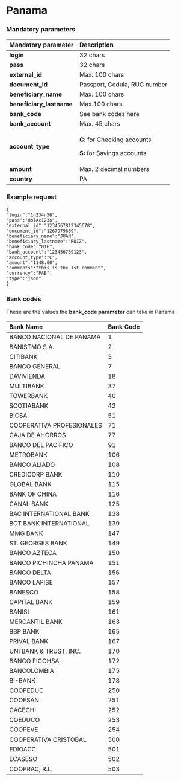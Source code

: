# Panama

### Mandatory parameters

<table>
  <thead>
    <tr>
      <th style="text-align:left"><b>Mandatory parameter</b>
      </th>
      <th style="text-align:left"><b>Description</b>
      </th>
    </tr>
  </thead>
  <tbody>
    <tr>
      <td style="text-align:left"><b>login</b>
      </td>
      <td style="text-align:left">32 chars</td>
    </tr>
    <tr>
      <td style="text-align:left"><b>pass</b>
      </td>
      <td style="text-align:left">32 chars</td>
    </tr>
    <tr>
      <td style="text-align:left"><b>external_id</b>
      </td>
      <td style="text-align:left">Max. 100 chars</td>
    </tr>
    <tr>
      <td style="text-align:left"><b>document_id</b>
      </td>
      <td style="text-align:left">Passport, Cedula, RUC number</td>
    </tr>
    <tr>
      <td style="text-align:left"><b>beneficiary_name</b>
      </td>
      <td style="text-align:left">Max. 100 chars</td>
    </tr>
    <tr>
      <td style="text-align:left"><b>beneficiary_lastname</b>
      </td>
      <td style="text-align:left">Max.100 chars.</td>
    </tr>
    <tr>
      <td style="text-align:left"><b>bank_code</b>
      </td>
      <td style="text-align:left">See bank codes here</td>
    </tr>
    <tr>
      <td style="text-align:left"><b>bank_account</b>
      </td>
      <td style="text-align:left">Max. 45 chars</td>
    </tr>
    <tr>
      <td style="text-align:left"><b>account_type</b>
      </td>
      <td style="text-align:left">
        <p><b>C</b>: for Checking accounts</p>
        <p><b>S: </b>for Savings accounts</p>
      </td>
    </tr>
    <tr>
      <td style="text-align:left"><b>amount</b>
      </td>
      <td style="text-align:left">Max. 2 decimal numbers</td>
    </tr>
    <tr>
      <td style="text-align:left"><b>country</b>
      </td>
      <td style="text-align:left">PA</td>
    </tr>
  </tbody>
</table>

### Example request

```text
{
"login":"1n234n56",
"pass":"HolAc123o",
"external_id":"1234567812345678",
"document_id":"1267979689",
"beneficiary_name":"JUAN",
"beneficiary_lastname":"RUIZ",
"bank_code":"016",
"bank_account":"123456789123",
"account_type":"C",
"amount":"1148.00",
"comments":"this is the 1st comment",
"currency":"PAB",
"type":"json"
}
```

### **Bank codes** <a id="bank-codes-panama"></a>

These are the values the **bank\_code parameter** can take in Panama

| Bank Name | Bank Code |
| :--- | :--- |
| BANCO NACIONAL DE PANAMA | 1 |
| BANISTMO S.A. | 2 |
| CITIBANK | 3 |
| BANCO GENERAL | 7 |
| DAVIVIENDA | 18 |
| MULTIBANK | 37 |
| TOWERBANK | 40 |
| SCOTIABANK | 42 |
| BICSA | 51 |
| COOPERATIVA PROFESIONALES | 71 |
| CAJA DE AHORROS | 77 |
| BANCO DEL PACÍFICO | 91 |
| METROBANK | 106 |
| BANCO ALIADO | 108 |
| CREDICORP BANK | 110 |
| GLOBAL BANK | 115 |
| BANK OF CHINA | 116 |
| CANAL BANK | 125 |
| BAC INTERNATIONAL BANK | 138 |
| BCT BANK INTERNATIONAL | 139 |
| MMG BANK | 147 |
| ST. GEORGES BANK | 149 |
| BANCO AZTECA | 150 |
| BANCO PICHINCHA PANAMA | 151 |
| BANCO DELTA | 156 |
| BANCO LAFISE | 157 |
| BANESCO | 158 |
| CAPITAL BANK | 159 |
| BANISI | 161 |
| MERCANTIL BANK | 163 |
| BBP BANK | 165 |
| PRIVAL BANK | 167 |
| UNI BANK & TRUST, INC. | 170 |
| BANCO FICOHSA | 172 |
| BANCOLOMBIA | 175 |
| BI-BANK | 178 |
| COOPEDUC | 250 |
| COOESAN | 251 |
| CACECHI | 252 |
| COEDUCO | 253 |
| COOPEVE | 254 |
| COOPERATIVA CRISTOBAL | 500 |
| EDIOACC | 501 |
| ECASESO | 502 |
| COOPRAC, R.L. | 503 |

